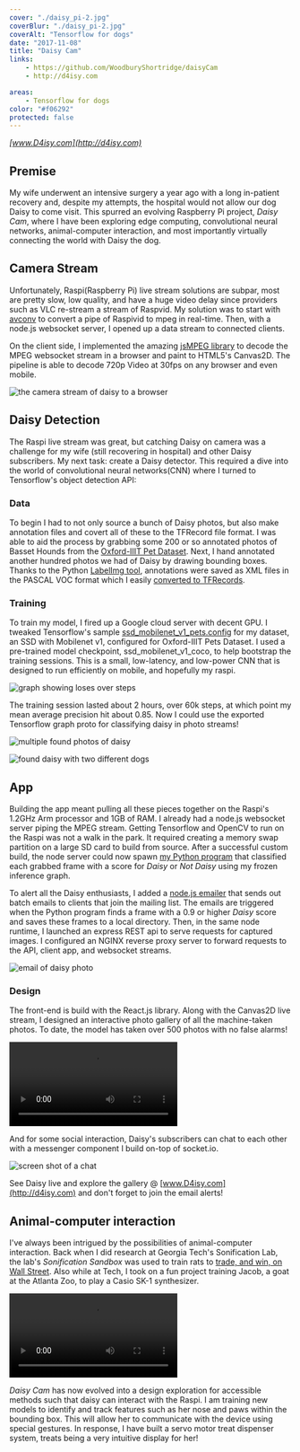 ```yaml
---
cover: "./daisy_pi-2.jpg"
coverBlur: "./daisy_pi-2.jpg"
coverAlt: "Tensorflow for dogs"
date: "2017-11-08"
title: "Daisy Cam"
links:
    - https://github.com/WoodburyShortridge/daisyCam
    - http://d4isy.com

areas:
    - Tensorflow for dogs
color: "#f06292"
protected: false
---
```


*[www.D4isy.com](http://d4isy.com)*

## Premise

My wife underwent an intensive surgery a year ago with a long in-patient recovery and, despite my attempts, the hospital would not allow our dog Daisy to come visit. This spurred an evolving Raspberry Pi project, *Daisy Cam*, where I have been exploring edge computing, convolutional neural networks, animal-computer interaction, and most importantly virtually connecting the world with Daisy the dog.

## Camera Stream

Unfortunately, Raspi(Raspberry Pi) live stream solutions are subpar, most are pretty slow, low quality, and have a huge video delay since providers such as VLC re-stream a stream of Raspvid. My solution was to start with [avconv](https://libav.org/documentation/avconv.html) to convert a pipe of Raspivid to mpeg in real-time. Then, with a node.js websocket server, I opened up a data stream to connected clients.

On the client side, I implemented the amazing [jsMPEG library](https://github.com/phoboslab/jsmpeg) to decode the MPEG websocket stream in a browser and paint to HTML5's Canvas2D. The pipeline is able to decode 720p Video at 30fps on any browser and even mobile.

![the camera stream of daisy to a browser](./stream.png)

## Daisy Detection

The Raspi live stream was great, but catching Daisy on camera was a challenge for my wife (still recovering in hospital) and other Daisy subscribers. My next task: create a Daisy detector. This required a dive into the world of convolutional neural networks(CNN) where I turned to Tensorflow's object detection API:

### Data

To begin I had to not only source a bunch of Daisy photos, but also make annotation files and covert all of these to the TFRecord file format. I was able to aid the process by grabbing some 200 or so annotated photos of Basset Hounds from the [Oxford-IIIT Pet Dataset](http://www.robots.ox.ac.uk/~vgg/data/pets/). Next, I hand annotated another hundred photos we had of Daisy by drawing bounding boxes. Thanks to the Python [LabelImg tool](https://github.com/tzutalin/labelImg), annotations were saved as XML files in the PASCAL VOC format which I easily [converted to TFRecords](https://github.com/WoodburyShortridge/daisyCam/blob/master/tensorflow/make_tfrecord.py).

### Training

To train my model, I fired up a Google cloud server with decent GPU. I tweaked Tensorflow's sample [ssd_mobilenet_v1_pets.config](https://github.com/tensorflow/models/blob/master/research/object_detection/samples/configs/ssd_mobilenet_v1_pets.config) for my dataset, an SSD with Mobilenet v1, configured for Oxford-IIIT Pets Dataset. I used a pre-trained model checkpoint, ssd_mobilenet_v1_coco, to help bootstrap the training sessions. This is a small, low-latency, and low-power CNN that is designed to run efficiently on mobile, and hopefully my raspi. 

![graph showing loses over steps](./graph.png)

The training session lasted about 2 hours, over 60k steps, at which point my mean average precision hit about 0.85. Now I could use the exported Tensorflow graph proto for classifying daisy in photo streams!

![multiple found photos of daisy](./multiple_find.png)

![found daisy with two different dogs](./double_dog.png)

## App

Building the app meant pulling all these pieces together on the Raspi's 1.2GHz Arm processor and 1GB of RAM. I already had a node.js websocket server piping the MPEG stream. Getting Tensorflow and OpenCV to run on the Raspi was not a walk in the park. It required creating a memory swap partition on a large SD card to build from source. After a successful custom build, the node server could now spawn [my Python program](https://github.com/WoodburyShortridge/daisyCam/blob/master/tensorflow/daisy_detection/daisy_detection_main.py) that classified each grabbed frame with a score for *Daisy* or *Not Daisy* using my frozen inference graph. 

To alert all the Daisy enthusiasts, I added a [node.js emailer](https://github.com/WoodburyShortridge/daisyCam/blob/master/email.js) that sends out batch emails to clients that join the mailing list. The emails are triggered when the Python program finds a frame with a 0.9 or higher *Daisy* score and saves these frames to a local directory. Then, in the same node runtime, I launched an express REST api to serve requests for captured images. I configured an NGINX reverse proxy server to forward requests to the API, client app, and websocket streams.

![email of daisy photo](./email_phone.png)

### Design

The front-end is build with the React.js library. Along with the Canvas2D live stream, I designed an interactive photo gallery of all the machine-taken photos. To date, the model has taken over 500 photos with no false alarms!

<video controls autoplay loop>
  <source src="https://s3.amazonaws.com/woodburyshortridge/api/v1/daisy-cam/galley_movie.mp4" type="video/mp4">
Your browser does not support the video tag.
</video>

And for some social interaction, Daisy's subscribers can chat to each other with a messenger component I build on-top of socket.io.

![screen shot of a chat](./what_window3.png)

See Daisy live and explore the gallery @ [www.D4isy.com](http://d4isy.com) and don't forget to join the email alerts!

## Animal-computer interaction

I've always been intrigued by the possibilities of animal-computer interaction. Back when I did research at Georgia Tech's Sonification Lab, the lab's *Sonification Sandbox* was used to train rats to [trade, and win, on Wall Street](https://www.vice.com/en_us/article/dpw9yx/rattraders-0000519-v21n12). Also while at Tech, I took on a fun project training Jacob, a goat at the Atlanta Zoo, to play a Casio SK-1 synthesizer.

<video controls>
  <source src="https://s3.amazonaws.com/woodburyshortridge/api/v1/daisy-cam/jacob_goat.mp4" type="video/mp4">
Your browser does not support the video tag.
</video>

*Daisy Cam* has now evolved into a design exploration for accessible methods such that daisy can interact with the Raspi. I am training new models to identify and track features such as her nose and paws within the bounding box. This will allow her to communicate with the device using special gestures. In response, I have built a servo motor treat dispenser system, treats being a very intuitive display for her!
